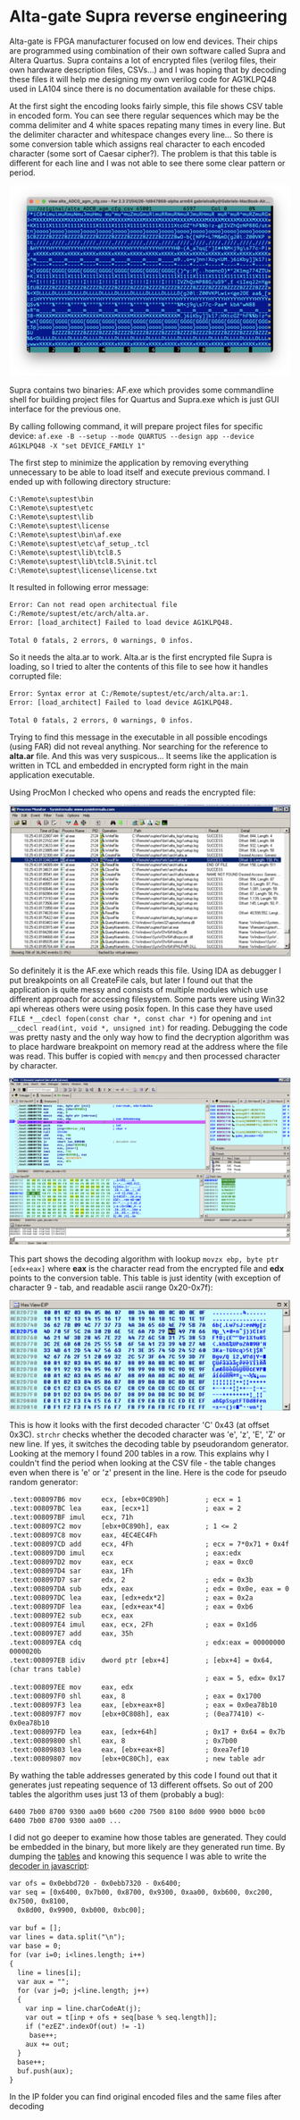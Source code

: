 # Alta-gate Supra reverse engineering

Alta-gate is FPGA manufacturer focused on low end devices. Their chips are programmed using combination of their own software called Supra and Altera Quartus. Supra contains a lot of encrypted files (verilog files, their own hardware description files, CSVs...) and I was hoping that by decoding these files it will help me designing my own verilog code for AG1KLPQ48 used in LA104 since there is no documentation available for these chips. 

At the first sight the encoding looks fairly simple, this file shows CSV table in encoded form. You can see there regular sequences which may be the comma delimiter and 4 white spaces repating many times in every line. But the delimiter character and whitespace changes every line... So there is some conversion table which assigns real character to each encoded character (some sort of Caesar cipher?). The problem is that this table is different for each line and I was not able to see there some clear pattern or period.

![csv](csvraw.png)

Supra contains two binaries: AF.exe which provides some commandline shell for building project files for Quartus and Supra.exe which is just GUI interface for the previous one.

By calling following command, it will prepare project files for specific device:
`af.exe -B --setup --mode QUARTUS --design app --device AG1KLPQ48 -X "set DEVICE_FAMILY 1"`

The first step to minimize the application by removing everything unnecessary to be able to load itself and execute previous command. I ended up with following directory structure:

```
C:\Remote\suptest\bin
C:\Remote\suptest\etc
C:\Remote\suptest\lib
C:\Remote\suptest\license
C:\Remote\suptest\bin\af.exe
C:\Remote\suptest\etc\af_setup_.tcl
C:\Remote\suptest\lib\tcl8.5
C:\Remote\suptest\lib\tcl8.5\init.tcl
C:\Remote\suptest\license\license.txt
```


It resulted in following error message:
```
Error: Can not read open architectual file C:/Remote/suptest/etc/arch/alta.ar.
Error: [load_architect] Failed to load device AG1KLPQ48.

Total 0 fatals, 2 errors, 0 warnings, 0 infos.
```

So it needs the alta.ar to work. Alta.ar is the first encrypted file Supra is loading, so I tried to alter the contents of this file to see how it handles corrupted file:

```
Error: Syntax error at C:/Remote/suptest/etc/arch/alta.ar:1.
Error: [load_architect] Failed to load device AG1KLPQ48.

Total 0 fatals, 2 errors, 0 warnings, 0 infos.
```

Trying to find this message in the executable in all possible encodings (using FAR) did not reveal anything. Nor searching for the reference to **alta.ar** file. And this was very suspicous... It seems like the application is written in TCL and embedded in encrypted form right in the main application executable.

Using ProcMon I checked who opens and reads the encrypted file:

![procmon.png](procmon.png)

So definitely it is the AF.exe which reads this file. Using IDA as debugger I put breakpoints on all CreateFile cals, but later I found out that the application is quite messy and consists of multiple modules which use different approach for accessing filesystem. Some parts were using Win32 api whereas others were using posix fopen. In this case they have used  ` FILE *__cdecl fopen(const char *, const char *)`  for opening and `int __cdecl read(int, void *, unsigned int)` for reading. Debugging the code was pretty nasty and the only way how to find the decryption algorithm was to place hardware breakpoint on memory read at the address where the file was read. This buffer is copied with `memcpy` and then processed character by character.

![ida.png](ida.png)

This part shows the decoding algorithm with lookup `movzx ebp, byte ptr [edx+eax]` where **eax** is the character read from the encrypted file and **edx** points to the conversion table. This table is just identity (with exception of character 9 - tab, and readable ascii range 0x20-0x7f):

![table.png](table.png)

This is how it looks with the first decoded character 'C' 0x43 (at offset 0x3C). `strchr` checks whether the decoded character was 'e', 'z', 'E', 'Z' or new line. If yes, it switches the decoding table by pseudorandom generator. Looking at the memory I found 200 tables in a row. This explains why I couldn't find the period when looking at the CSV file - the table changes even when there is 'e' or 'z' present in the line. Here is the code for pseudo random generator:
```
.text:008097B6 mov     ecx, [ebx+0C890h]         ; ecx = 1
.text:008097BC lea     eax, [ecx+1]              ; eax = 2
.text:008097BF imul    ecx, 71h
.text:008097C2 mov     [ebx+0C890h], eax         ; 1 <= 2
.text:008097C8 mov     eax, 4EC4EC4Fh
.text:008097CD add     ecx, 4Fh                  ; ecx = 7*0x71 + 0x4f
.text:008097D0 imul    ecx                       ; eax:edx
.text:008097D2 mov     eax, ecx                  ; eax = 0xc0
.text:008097D4 sar     eax, 1Fh                  
.text:008097D7 sar     edx, 2                    ; edx = 0x3b  
.text:008097DA sub     edx, eax                  ; edx = 0x0e, eax = 0
.text:008097DC lea     eax, [edx+edx*2]          ; eax = 0x2a
.text:008097DF lea     eax, [edx+eax*4]          ; eax = 0xb6
.text:008097E2 sub     ecx, eax
.text:008097E4 imul    eax, ecx, 2Fh             ; eax = 0x1d6
.text:008097E7 add     eax, 35h
.text:008097EA cdq                               ; edx:eax = 00000000 0000020b
.text:008097EB idiv    dword ptr [ebx+4]         ; [ebx+4] = 0x64, (char trans table)
                                                 ; eax = 5, edx= 0x17
.text:008097EE mov     eax, edx
.text:008097F0 shl     eax, 8                    ; eax = 0x1700
.text:008097F3 lea     eax, [ebx+eax+8]          ; eax = 0x0ea78b10
.text:008097F7 mov     [ebx+0C808h], eax         ; (0ea77410) <-  0x0ea78b10
.text:008097FD lea     eax, [edx+64h]            ; 0x17 + 0x64 = 0x7b 
.text:00809800 shl     eax, 8                    ; 0x7b00
.text:00809803 lea     eax, [ebx+eax+8]          ; 0xea7ef10
.text:00809807 mov     [ebx+0C80Ch], eax         ; new table adr
```

By wathing the table addresses generated by this code I found out that it generates just repeating sequence of 13 different offsets. So out of 200 tables the algorithm uses just 13 of them (probably a bug):
```
6400 7b00 8700 9300 aa00 b600 c200 7500 8100 8d00 9900 b000 bc00 
6400 7b00 8700 9300 aa00 ...
```

I did not go deeper to examine how those tables are generated. They could be embedded in the binary, but more likely are they generated run time. By dumping the [tables](tables.txt) and knowing this sequence I was able to write the [decoder in javascript](decod.js):

```
var ofs = 0x0ebbd720 - 0x0ebb7320 - 0x6400;
var seq = [0x6400, 0x7b00, 0x8700, 0x9300, 0xaa00, 0xb600, 0xc200, 0x7500, 0x8100, 
  0x8d00, 0x9900, 0xb000, 0xbc00];

var buf = [];
var lines = data.split("\n");
var base = 0;
for (var i=0; i<lines.length; i++)
{
  line = lines[i];
  var aux = "";
  for (var j=0; j<line.length; j++)
  {
    var inp = line.charCodeAt(j);
    var out = t[inp + ofs + seq[base % seq.length]];
    if ("ezEZ".indexOf(out) != -1)
     base++;
    aux += out;
  }
  base++;
  buf.push(aux);
}
```

In the IP folder you can find original encoded files and the same files after decoding
